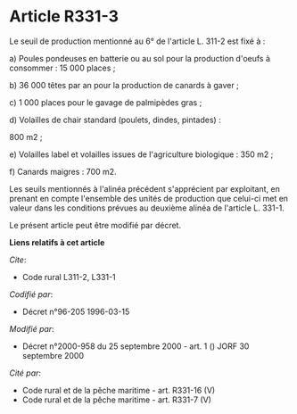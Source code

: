 # Article R331-3

Le seuil de production mentionné au 6° de l'article L. 311-2 est fixé à :

a) Poules pondeuses en batterie ou au sol pour la production d'oeufs à consommer : 15 000 places ;

b) 36 000 têtes par an pour la production de canards à gaver ;

c) 1 000 places pour le gavage de palmipèdes gras ;

d) Volailles de chair standard (poulets, dindes, pintades) :

800 m2 ;

e) Volailles label et volailles issues de l'agriculture biologique : 350 m2 ;

f) Canards maigres : 700 m2.

Les seuils mentionnés à l'alinéa précédent s'apprécient par exploitant, en prenant en compte l'ensemble des unités de
production que celui-ci met en valeur dans les conditions prévues au deuxième alinéa de l'article L. 331-1.

Le présent article peut être modifié par décret.

**Liens relatifs à cet article**

_Cite_:

  - Code rural L311-2, L331-1

_Codifié par_:

  - Décret n°96-205 1996-03-15

_Modifié par_:

  - Décret n°2000-958 du 25 septembre 2000 - art. 1 () JORF 30 septembre 2000

_Cité par_:

  - Code rural et de la pêche maritime - art. R331-16 (V)
  - Code rural et de la pêche maritime - art. R331-7 (V)
